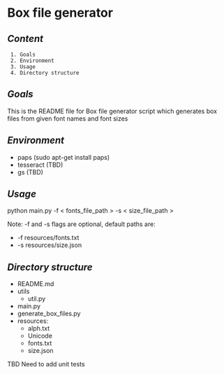 **Box file generator**
========

*Content*
--------

```
 1. Goals
 2. Environment
 3. Usage
 4. Directory structure
```

*Goals*
--------

This is the README file for Box file generator script which generates box files from given font names and font sizes

*Environment*
--------
- paps (sudo apt-get install paps)
- tesseract (TBD)
- gs (TBD)

*Usage*
--------
python main.py -f < fonts_file_path > -s < size_file_path >

Note: -f and -s flags are optional, default paths are:
- -f resources/fonts.txt
- -s resources/size.json 

*Directory structure*
--------
* README.md 
* utils
    * util.py  
* main.py
* generate_box_files.py 
* resources:
    * alph.txt
    * Unicode
    * fonts.txt
    * size.json 

TBD Need to add unit tests
